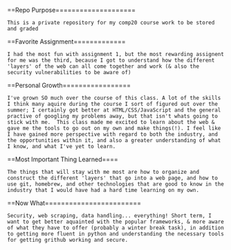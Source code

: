 ==Repo Purpose====================
	
	This is a private repository for my comp20 course work to be stored and graded

==Favorite Assignment=============
	
	I had the most fun with assignment 1, but the most rewarding assignent for me was the third, because I got to understand how the different 'layers' of the web can all come together and work (& also the security vulnerabilities to be aware of)

==Personal Growth=================
	
	I've grown SO much over the course of this class. A lot of the skills I think many aquire during the course I sort of figured out over the summer; I certainly got better at HTML/CSS/JavaScript and the general practive of googling my problems away, but that isn't whats going to stick with me.  This class made me excited to learn about the web & gave me the tools to go out on my own and make things(!). I feel like I have gained more perspective with regard to both the industry, and the opportunities within it, and also a greater understanding of what I know, and what I've yet to learn.

==Most Important Thing Learned====
	
	The things that will stay with me most are how to organize and construct the different 'layers' that go into a web page, and how to use git, homebrew, and other technologies that are good to know in the industry that I would have had a hard time learning on my own.

==Now What========================
	
	Security, web scraping, data handling... everything! Short term, I want to get better aquainted with the popular frameworks, & more aware of what they have to offer (probably a winter break task), in addition to getting more fluent in python and understanding the necessary tools for getting grithub working and secure.
